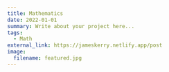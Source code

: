 ```yaml
---
title: Mathematics
date: 2022-01-01
summary: Write about your project here...
tags:
  - Math
external_link: https://jameskerry.netlify.app/post
image:
  filename: featured.jpg
---
```


